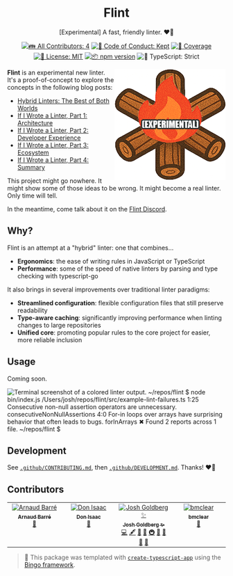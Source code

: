 <h1 align="center">Flint</h1>

<p align="center">
	[Experimental] A fast, friendly linter.
	❤️‍🔥
</p>

<p align="center">
	<!-- prettier-ignore-start -->
	<!-- ALL-CONTRIBUTORS-BADGE:START - Do not remove or modify this section -->
	<a href="#contributors" target="_blank"><img alt="👪 All Contributors: 4" src="https://img.shields.io/badge/%F0%9F%91%AA_all_contributors-4-21bb42.svg" /></a>
<!-- ALL-CONTRIBUTORS-BADGE:END -->
	<!-- prettier-ignore-end -->
	<a href="https://github.com/JoshuaKGoldberg/flint/blob/main/.github/CODE_OF_CONDUCT.md" target="_blank"><img alt="🤝 Code of Conduct: Kept" src="https://img.shields.io/badge/%F0%9F%A4%9D_code_of_conduct-kept-21bb42" /></a>
	<a href="https://codecov.io/gh/JoshuaKGoldberg/flint" target="_blank"><img alt="🧪 Coverage" src="https://img.shields.io/codecov/c/github/JoshuaKGoldberg/flint?label=%F0%9F%A7%AA%20coverage" /></a>
	<a href="https://github.com/JoshuaKGoldberg/flint/blob/main/LICENSE.md" target="_blank"><img alt="📝 License: MIT" src="https://img.shields.io/badge/%F0%9F%93%9D_license-MIT-21bb42.svg" /></a>
	<a href="http://npmjs.com/package/flint" target="_blank"><img alt="📦 npm version" src="https://img.shields.io/npm/v/flint?color=21bb42&label=%F0%9F%93%A6%20npm" /></a>
	<img alt="💪 TypeScript: Strict" src="https://img.shields.io/badge/%F0%9F%92%AA_typescript-strict-21bb42.svg" />
</p>

<img align="right" alt="Cartoon campfire - caption: (experimental)" src="docs/flint.png">

**Flint** is an experimental new linter.
It's a proof-of-concept to explore the concepts in the following blog posts:

- [Hybrid Linters: The Best of Both Worlds](https://www.joshuakgoldberg.com/blog/hybrid-linters-the-best-of-both-worlds)
- [If I Wrote a Linter, Part 1: Architecture](https://www.joshuakgoldberg.com/blog/if-i-wrote-a-linter-part-1-architecture)
- [If I Wrote a Linter, Part 2: Developer Experience](https://www.joshuakgoldberg.com/blog/if-i-wrote-a-linter-part-2-developer-experience)
- [If I Wrote a Linter, Part 3: Ecosystem](https://www.joshuakgoldberg.com/blog/if-i-wrote-a-linter-part-3-ecosystem)
- [If I Wrote a Linter, Part 4: Summary](https://www.joshuakgoldberg.com/blog/if-i-wrote-a-linter-part-4-summary)

This project might go nowhere.
It might show some of those ideas to be wrong.
It might become a real linter.
Only time will tell.

In the meantime, come talk about it on the [Flint Discord](https://discord.gg/rdC2XPCmn5).

## Why?

Flint is an attempt at a "hybrid" linter: one that combines...

- **Ergonomics**: the ease of writing rules in JavaScript or TypeScript
- **Performance**: some of the speed of native linters by parsing and type checking with typescript-go

It also brings in several improvements over traditional linter paradigms:

- **Streamlined configuration**: flexible configuration files that still preserve readability
- **Type-aware caching**: significantly improving performance when linting changes to large repositories
- **Unified core**: promoting popular rules to the core project for easier, more reliable inclusion

## Usage

Coming soon.

![Terminal screenshot of a colored linter output. ~/repos/flint $ node bin/index.js      /Users/josh/repos/flint/src/example-lint-failures.ts   1:25  Consecutive non-null assertion operators are unnecessary.                    consecutiveNonNullAssertions   4:0   For-in loops over arrays have surprising behavior that often leads to bugs.  forInArrays  ✖ Found 2 reports across 1 file. ~/repos/flint $ ](https://github.com/user-attachments/assets/f703224e-916f-442e-aa7b-bc2a16b6ad72)

## Development

See [`.github/CONTRIBUTING.md`](./.github/CONTRIBUTING.md), then [`.github/DEVELOPMENT.md`](./.github/DEVELOPMENT.md).
Thanks! ❤️‍🔥

## Contributors

<!-- spellchecker: disable -->
<!-- ALL-CONTRIBUTORS-LIST:START - Do not remove or modify this section -->
<!-- prettier-ignore-start -->
<!-- markdownlint-disable -->
<table>
  <tbody>
    <tr>
      <td align="center" valign="top" width="14.28%"><a href="https://github.com/ArnaudBarre"><img src="https://avatars.githubusercontent.com/u/14235743?v=4?s=100" width="100px;" alt="Arnaud Barré"/><br /><sub><b>Arnaud Barré</b></sub></a><br /><a href="#ideas-ArnaudBarre" title="Ideas, Planning, & Feedback">🤔</a></td>
      <td align="center" valign="top" width="14.28%"><a href="https://donisaac.dev"><img src="https://avatars.githubusercontent.com/u/22823424?v=4?s=100" width="100px;" alt="Don Isaac"/><br /><sub><b>Don Isaac</b></sub></a><br /><a href="#maintenance-donisaac" title="Maintenance">🚧</a></td>
      <td align="center" valign="top" width="14.28%"><a href="http://www.joshuakgoldberg.com"><img src="https://avatars.githubusercontent.com/u/3335181?v=4?s=100" width="100px;" alt="Josh Goldberg ✨"/><br /><sub><b>Josh Goldberg ✨</b></sub></a><br /><a href="https://github.com/JoshuaKGoldberg/flint/commits?author=JoshuaKGoldberg" title="Code">💻</a> <a href="#content-JoshuaKGoldberg" title="Content">🖋</a> <a href="https://github.com/JoshuaKGoldberg/flint/commits?author=JoshuaKGoldberg" title="Documentation">📖</a> <a href="#ideas-JoshuaKGoldberg" title="Ideas, Planning, & Feedback">🤔</a> <a href="#infra-JoshuaKGoldberg" title="Infrastructure (Hosting, Build-Tools, etc)">🚇</a> <a href="#maintenance-JoshuaKGoldberg" title="Maintenance">🚧</a> <a href="#projectManagement-JoshuaKGoldberg" title="Project Management">📆</a> <a href="#tool-JoshuaKGoldberg" title="Tools">🔧</a> <a href="https://github.com/JoshuaKGoldberg/flint/issues?q=author%3AJoshuaKGoldberg" title="Bug reports">🐛</a></td>
      <td align="center" valign="top" width="14.28%"><a href="https://github.com/bmclear"><img src="https://avatars.githubusercontent.com/u/7715393?v=4?s=100" width="100px;" alt="bmclear"/><br /><sub><b>bmclear</b></sub></a><br /><a href="#maintenance-bmclear" title="Maintenance">🚧</a></td>
    </tr>
  </tbody>
</table>

<!-- markdownlint-restore -->
<!-- prettier-ignore-end -->

<!-- ALL-CONTRIBUTORS-LIST:END -->
<!-- spellchecker: enable -->

> 💝 This package was templated with [`create-typescript-app`](https://github.com/JoshuaKGoldberg/create-typescript-app) using the [Bingo framework](https://create.bingo).
